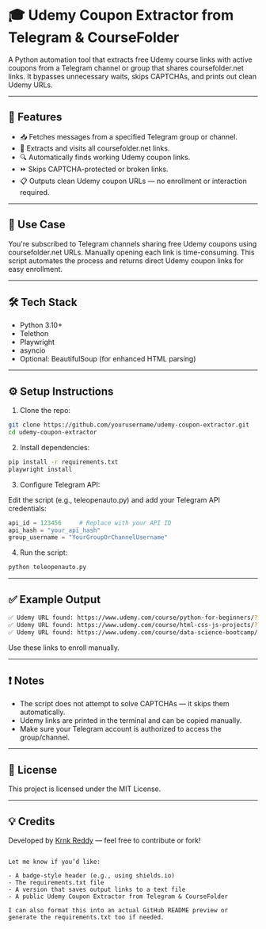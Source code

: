 # 🎓 Udemy Coupon Extractor from Telegram & CourseFolder

A Python automation tool that extracts free Udemy course links with active coupons from a Telegram channel or group that shares coursefolder.net links. It bypasses unnecessary waits, skips CAPTCHAs, and prints out clean Udemy URLs.

---

## 🚀 Features

- 📥 Fetches messages from a specified Telegram group or channel.
- 🔗 Extracts and visits all coursefolder.net links.
- 🔍 Automatically finds working Udemy coupon links.
- ⏩ Skips CAPTCHA-protected or broken links.
- 📋 Outputs clean Udemy coupon URLs — no enrollment or interaction required.

---

## 📌 Use Case

You're subscribed to Telegram channels sharing free Udemy coupons using coursefolder.net URLs. Manually opening each link is time-consuming. This script automates the process and returns direct Udemy coupon links for easy enrollment.

---

## 🛠️ Tech Stack

- Python 3.10+
- Telethon
- Playwright
- asyncio
- Optional: BeautifulSoup (for enhanced HTML parsing)

---

## ⚙️ Setup Instructions

1. Clone the repo:

```bash
git clone https://github.com/yourusername/udemy-coupon-extractor.git
cd udemy-coupon-extractor
````

2. Install dependencies:

```bash
pip install -r requirements.txt
playwright install
```

3. Configure Telegram API:

Edit the script (e.g., teleopenauto.py) and add your Telegram API credentials:

```python
api_id = 123456     # Replace with your API ID
api_hash = "your_api_hash"
group_username = "YourGroupOrChannelUsername"
```

4. Run the script:

```bash
python teleopenauto.py
```

---

## ✅ Example Output

```bash
✅ Udemy URL found: https://www.udemy.com/course/python-for-beginners/?couponCode=FREECODE2025
✅ Udemy URL found: https://www.udemy.com/course/html-css-js-projects/?couponCode=HTMLMASTER
✅ Udemy URL found: https://www.udemy.com/course/data-science-bootcamp/?couponCode=DATADEAL
```

Use these links to enroll manually.

---

## ❗ Notes

* The script does not attempt to solve CAPTCHAs — it skips them automatically.
* Udemy links are printed in the terminal and can be copied manually.
* Make sure your Telegram account is authorized to access the group/channel.

---

## 📝 License

This project is licensed under the MIT License.

---

## 💡 Credits

Developed by [Krnk Reddy]([https://github.com/yourusername](https://github.com/Krnkreddy)) — feel free to contribute or fork!

```

Let me know if you’d like:

- A badge-style header (e.g., using shields.io)
- The requirements.txt file
- A version that saves output links to a text file
- A public Udemy Coupon Extractor from Telegram & CourseFolder

I can also format this into an actual GitHub README preview or generate the requirements.txt too if needed.
```
